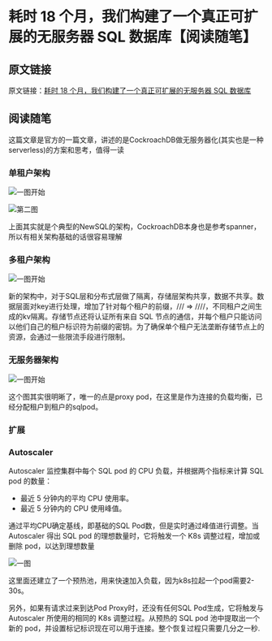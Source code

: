 <!--
 * @Descripttion: 
 * @version: 
 * @Author: cm.d
 * @Date: 2021-11-06 14:19:07
 * @LastEditors: cm.d
 * @LastEditTime: 2021-11-06 15:37:07
-->
# 耗时 18 个月，我们构建了一个真正可扩展的无服务器 SQL 数据库【阅读随笔】

## 原文链接

原文链接：[耗时 18 个月，我们构建了一个真正可扩展的无服务器 SQL 数据库](https://www.infoq.cn/article/4cCk2dbTFXP3k6pNvNhe)

## 阅读随笔

这篇文章是官方的一篇文章，讲述的是CockroachDB做无服务器化(其实也是一种serverless)的方案和思考，值得一读

### 单租户架构

![一图开始](https://static001.geekbang.org/infoq/69/69146f9c7d971cb28f36e588f8d7d3de.jpeg)

![第二图](https://static001.geekbang.org/infoq/62/62e95872586d8fca5369d7307a8a6c84.jpeg)

上面其实就是个典型的NewSQL的架构，CockroachDB本身也是参考spanner，所以有相关架构基础的话很容易理解  

### 多租户架构

![一图开始](https://static001.geekbang.org/infoq/ef/efa7ad8c632f40bbb665b6a3b00349c2.jpeg)

新的架构中，对于SQL层和分布式层做了隔离，存储层架构共享，数据不共享。数据层面对key进行处理，增加了针对每个租户的前缀，/<table-id>/<index-id>/<key> => /<tenant-id>/<table-id>/<index-id>/<key>，不同租户之间生成的kv隔离。存储节点还将认证所有来自 SQL 节点的通信，并每个租户只能访问以他们自己的租户标识符为前缀的密钥。为了确保单个租户无法垄断存储节点上的资源，会通过一些限流手段进行限制。  

### 无服务器架构

![一图开始](https://static001.geekbang.org/infoq/83/83a8ed3524e7178948e7583005114592.jpeg)

这个图其实很明晰了，唯一的点是proxy pod，在这里是作为连接的负载均衡，已经分配租户到租户的sqlpod。

### 扩展

### Autoscaler

Autoscaler 监控集群中每个 SQL pod 的 CPU 负载，并根据两个指标来计算 SQL pod 的数量：
+ 最近 5 分钟内的平均 CPU 使用率。
+ 最近 5 分钟内的 CPU 使用峰值。

通过平均CPU确定基线，即基础的SQL Pod数，但是实时通过峰值进行调整。当 Autoscaler 得出 SQL pod 的理想数量时，它将触发一个 K8s 调整过程，增加或删除 pod，以达到理想数量

![一图](https://static001.geekbang.org/infoq/d0/d0a8e0d8b844a06c8a5826bfac624ac2.jpeg0)

这里面还建立了一个预热池，用来快速加入负载，因为k8s拉起一个pod需要2-30s。  

另外，如果有请求过来到达Pod Proxy时，还没有任何SQL Pod生成，它将触发与 Autoscaler 所使用的相同的 K8s 调整过程。从预热的 SQL pod 池中提取出一个新的 pod，并设置标记标识现在可以用于连接。整个恢复过程只需要几分之一秒.
